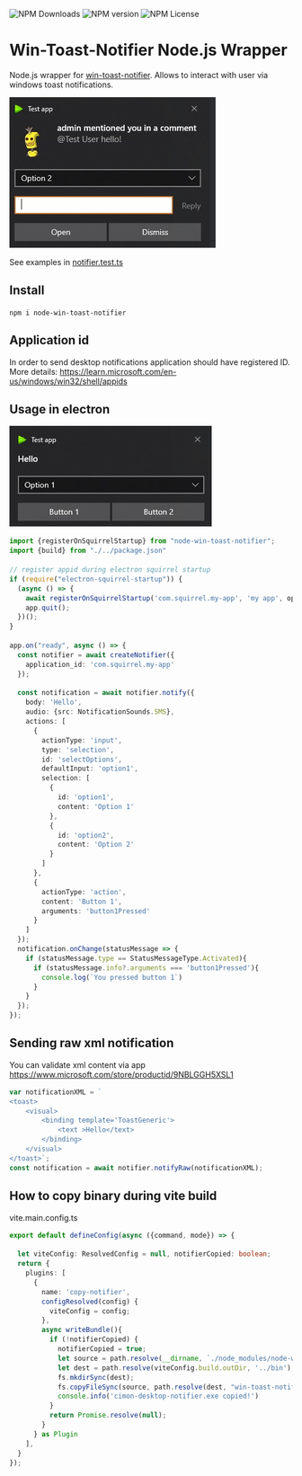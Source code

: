 ![NPM Downloads](https://img.shields.io/npm/dw/node-win-toast-notifier)
![NPM version](https://img.shields.io/npm/v/node-win-toast-notifier)
![NPM License](https://img.shields.io/npm/l/node-win-toast-notifier)

# Win-Toast-Notifier Node.js Wrapper
Node.js wrapper for [win-toast-notifier](https://github.com/vadimart92/win-toast-notifier).
Allows to interact with user via windows toast notifications.

![Complex.jpg](doc/Complex.jpg)

See examples in [notifier.test.ts](src/notifier.test.ts)

## Install 
`npm i node-win-toast-notifier`

## Application id
In order to send desktop notifications application should have registered ID. More details: https://learn.microsoft.com/en-us/windows/win32/shell/appids

## Usage in electron
![Simple.jpg](doc/Simple.jpg)
```typescript
import {registerOnSquirrelStartup} from "node-win-toast-notifier";
import {build} from "./../package.json"

// register appid during electron squirrel startup
if (require("electron-squirrel-startup")) {
  (async () => {
    await registerOnSquirrelStartup('com.squirrel.my-app', 'my app', options.icons.green.big_png_win);
    app.quit();
  })();
}

app.on("ready", async () => {
  const notifier = await createNotifier({
    application_id: 'com.squirrel.my-app'
  });
  
  const notification = await notifier.notify({
    body: 'Hello',
    audio: {src: NotificationSounds.SMS},
    actions: [
      {
        actionType: 'input',
        type: 'selection',
        id: 'selectOptions',
        defaultInput: 'option1',
        selection: [
          {
            id: 'option1',
            content: 'Option 1'
          },
          {
            id: 'option2',
            content: 'Option 2'
          }
        ]
      },
      {
        actionType: 'action',
        content: 'Button 1',
        arguments: 'button1Pressed'
      }
    ]
  });
  notification.onChange(statusMessage => {
    if (statusMessage.type == StatusMessageType.Activated){
      if (statusMessage.info?.arguments === 'button1Pressed'){
        console.log(`You pressed button 1`)
      }
    }
  });
});
```

## Sending raw xml notification
 You can validate xml content via app https://www.microsoft.com/store/productid/9NBLGGH5XSL1
```typescript
var notificationXML = `
<toast>
    <visual>
        <binding template='ToastGeneric'>
            <text >Hello</text>
        </binding>
    </visual>
</toast>`;
const notification = await notifier.notifyRaw(notificationXML);
```

## How to copy binary during vite build
vite.main.config.ts
```typescript
export default defineConfig(async ({command, mode}) => {

  let viteConfig: ResolvedConfig = null, notifierCopied: boolean;
  return {
    plugins: [
      {
        name: 'copy-notifier',
        configResolved(config) {
          viteConfig = config;
        },
        async writeBundle(){
          if (!notifierCopied) {
            notifierCopied = true;
            let source = path.resolve(__dirname, `./node_modules/node-win-toast-notifier/bin/win-toast-notifier.exe`);
            let dest = path.resolve(viteConfig.build.outDir, '../bin');
            fs.mkdirSync(dest);
            fs.copyFileSync(source, path.resolve(dest, "win-toast-notifier.exe"));
            console.info('cimon-desktop-notifier.exe copied!')
          }
          return Promise.resolve(null);
        }
      } as Plugin
    ],
  }
});

```
